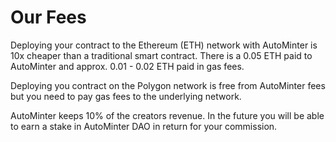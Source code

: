 # Our Fees

Deploying your contract to the Ethereum (ETH) network with AutoMinter is 10x cheaper than a traditional smart contract. There is a 0.05 ETH paid to AutoMinter and approx. 0.01 - 0.02 ETH paid in gas fees.

Deploying you contract on the Polygon network is free from AutoMinter fees but you need to pay gas fees to the underlying network.

AutoMinter keeps 10% of the creators revenue. In the future you will be able to earn a stake in AutoMinter DAO in return for your commission.
